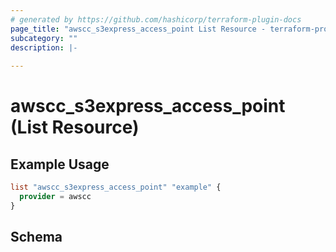 ```yaml
---
# generated by https://github.com/hashicorp/terraform-plugin-docs
page_title: "awscc_s3express_access_point List Resource - terraform-provider-awscc"
subcategory: ""
description: |-
  
---
```


# awscc_s3express_access_point (List Resource)



## Example Usage

```terraform
list "awscc_s3express_access_point" "example" {
  provider = awscc
}
```

<!-- schema generated by tfplugindocs -->
## Schema
